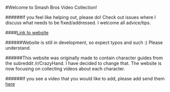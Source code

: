 #Welcome to Smash Bros Video Collection!

######If you feel like helping out, please do! Check out issues where I discuss what needs to be fixed/addressed. I welcome all advice/tips.

####[Link to website](http://happyzombies.github.io/smashvideocollection/)

######Website is still in development, so expect typos and such :) Please understand.

######This website was originally made to contain character guides from the subreddit /r/CrazyHand. I have decided to change that. The website is now focusing on collecting videos about each character.

######If you see a video that you would like to add, please add send them [here](http://happyzombies.github.io/smashvideocollection/files/submit.html)